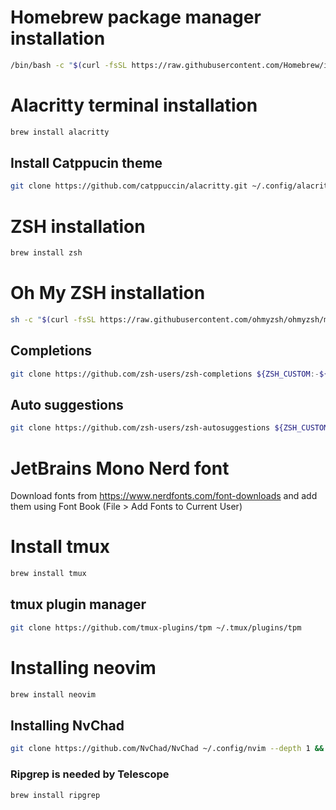 # Homebrew package manager installation
```bash
/bin/bash -c "$(curl -fsSL https://raw.githubusercontent.com/Homebrew/install/HEAD/install.sh)"
```

# Alacritty terminal installation
```bash
brew install alacritty
```
## Install Catppucin theme
```bash
git clone https://github.com/catppuccin/alacritty.git ~/.config/alacritty/catppuccin
```

# ZSH installation
```bash
brew install zsh
```
# Oh My ZSH installation
```bash
sh -c "$(curl -fsSL https://raw.githubusercontent.com/ohmyzsh/ohmyzsh/master/tools/install.sh)"
```
## Completions
```bash
git clone https://github.com/zsh-users/zsh-completions ${ZSH_CUSTOM:-${ZSH:-~/.oh-my-zsh}/custom}/plugins/zsh-completions

```
## Auto suggestions
```bash
git clone https://github.com/zsh-users/zsh-autosuggestions ${ZSH_CUSTOM:-~/.oh-my-zsh/custom}/plugins/zsh-autosuggestions
```
# JetBrains Mono Nerd font 
Download fonts from https://www.nerdfonts.com/font-downloads and add them using Font Book (File > Add Fonts to Current User)

# Install tmux
```bash
brew install tmux
```
## tmux plugin manager
```bash
git clone https://github.com/tmux-plugins/tpm ~/.tmux/plugins/tpm
```
# Installing neovim
```bash
brew install neovim
```
## Installing NvChad 
```bash
git clone https://github.com/NvChad/NvChad ~/.config/nvim --depth 1 && nvim
```
### Ripgrep is needed by Telescope
```bash
brew install ripgrep
```
